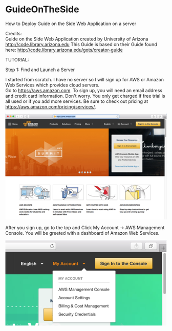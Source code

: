 # GuideOnTheSide
How to Deploy Guide on the Side Web Application on a server

Credits:    
Guide on the Side Web Application created by University of Arizona
http://code.library.arizona.edu
This Guide is based on their Guide found here:
http://code.library.arizona.edu/gots/creator-guide


TUTORIAL:

Step 1: Find and Launch a Server

I started from scratch. I have no server so I will sign up for AWS or Amazon Web Services which provides cloud servers.  
Go to https://aws.amazon.com. To sign up, you will need an email address and credit card information. Don't worry. You only get charged if free trial is all used or if you add more services. Be sure to check out pricing at https://aws.amazon.com/pricing/services/. 

![alt tag](https://github.com/TonyMeiDeveloper/GuideOnTheSide/blob/master/GuidePictures/AWS.png)

After you sign up, go to the top and Click My Account -> AWS Management Console. You will be greeted with a dashboard of Amazon Web Services.

![alt tag](https://github.com/TonyMeiDeveloper/GuideOnTheSide/blob/master/GuidePictures/Dashboard1.png)


